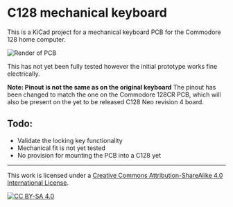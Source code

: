 # C128 mechanical keyboard

This is a KiCad project for a mechanical keyboard PCB for the Commodore 128 home computer.

![Render of PCB](https://raw.githubusercontent.com/jgrip/c128-keyboard/main/Pictures/prototype.jpg)

This has not yet been fully tested however the initial prototype works fine electrically.

**Note: Pinout is not the same as on the original keyboard**
The pinout has been changed to match the one on the Commodore 128CR PCB, which will also be present on the yet to be released C128 Neo revision 4 board.

## Todo:
- Validate the locking key functionality
- Mechanical fit is not yet tested
- No provision for mounting the PCB into a C128 yet

-----
This work is licensed under a
[Creative Commons Attribution-ShareAlike 4.0 International License][cc-by-sa].

[![CC BY-SA 4.0][cc-by-sa-image]][cc-by-sa]

[cc-by-sa]: http://creativecommons.org/licenses/by-sa/4.0/
[cc-by-sa-image]: https://licensebuttons.net/l/by-sa/4.0/88x31.png
[cc-by-sa-shield]: https://img.shields.io/badge/License-CC%20BY--SA%204.0-lightgrey.svg

